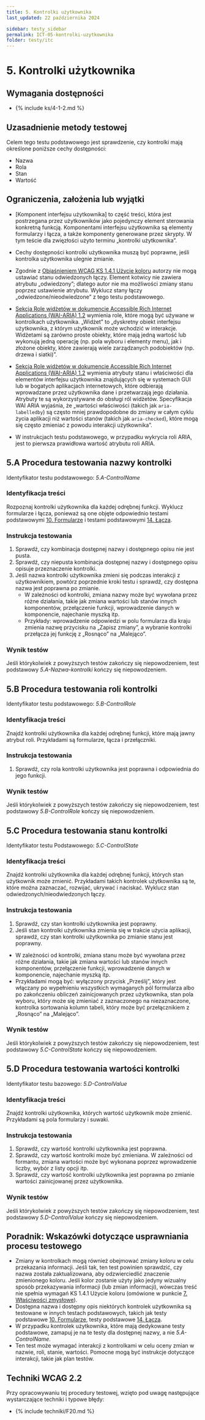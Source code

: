 ```yaml
---
title: 5. Kontrolki użytkownika
last_updated: 22 października 2024

sidebar: testy_sidebar
permalink: ICT-05-kontrolki-uzytkownika
folder: testy/itc
---
```

# 5. Kontrolki użytkownika

## Wymagania dostępności
- {% include ks/4-1-2.md %}  

## Uzasadnienie metody testowej
Celem tego testu podstawowego jest sprawdzenie, czy kontrolki mają określone poniższe cechy dostępności:
- Nazwa
- Rola
- Stan
- Wartość

## Ograniczenia, założenia lub wyjątki
- [Komponent interfejsu użytkownika] to część treści, która jest postrzegana przez użytkowników jako pojedynczy element sterowania konkretną funkcją. Komponentami interfejsu użytkownika są elementy formularzy i łącza, a także komponenty generowane przez skrypty. W tym teście dla zwięzłości użyto terminu „kontrolki użytkownika”.
- Cechy dostępności kontrolki użytkownika muszą być poprawne, jeśli kontrolka użytkownika ulegnie zmianie.
- Zgodnie z [Objaśnieniem WCAG KS 1.4.1 Użycie koloru](https://wcag.irdpl.pl/understanding/uzycie-koloru.html) autorzy nie mogą ustawiać stanu odwiedzonych łączy. Element kotwicy nie zawiera atrybutu „odwiedzony”; dlatego autor nie ma możliwości zmiany stanu poprzez ustawienie atrybutu. Wyklucz stany łączy „odwiedzone/nieodwiedzone” z tego testu podstawowego.

- [Sekcja Role widżetów w dokumencie Accessible Rich Internet Applications (WAI-ARIA) 1.2](https://www.w3.org/TR/wai-aria/#attrs_widgets) wymienia role, które mogą być używane w kontrolkach użytkownika. „Widżet” to „dyskretny obiekt interfejsu użytkownika, z którym użytkownik może wchodzić w interakcje. Widżetami są zarówno proste obiekty, które mają jedną wartość lub wykonują jedną operację (np. pola wyboru i elementy menu), jak i złożone obiekty, które zawierają wiele zarządzanych podobiektów (np. drzewa i siatki)”.
- [Sekcja Role widżetów w dokumencie Accessible Rich Internet Applications (WAI-ARIA) 1.2](https://www.w3.org/TR/wai-aria/#attrs_widgets) wymienia atrybuty stanu i właściwości dla elementów interfejsu użytkownika znajdujących się w systemach GUI lub w bogatych aplikacjach internetowych, które odbierają wprowadzane przez użytkownika dane i przetwarzają jego działania. Atrybuty te są wykorzystywane do obsługi ról widżetów. Specyfikacja WAI ARIA wyjaśnia, że „wartości właściwości (takich jak `aria-labelledby`) są często mniej prawdopodobne do zmiany w całym cyklu życia aplikacji niż wartości stanów (takich jak `aria-checked`), które mogą się często zmieniać z powodu interakcji użytkownika”.
- W instrukcjach testu podstawowego, w przypadku wykrycia roli ARIA, jest to pierwsza prawidłowa wartość atrybutu roli ARIA.

## 5.A Procedura testowania nazwy kontrolki
Identyfikator testu podstawowego: *5.A-ControlName*

### Identyfikacja treści
Rozpoznaj kontrolki użytkownika dla każdej odrębnej funkcji. Wyklucz formularze i łącza, ponieważ są one objęte odpowiednio testami podstawowymi [10. Formularze](ICT-10-formularze.md) i testami podstawowymi [14. Łącza](ICT-14-lacza.md).

### Instrukcja testowania
1.	Sprawdź, czy kombinacja dostępnej nazwy i dostępnego opisu nie jest pusta.
2.	Sprawdź, czy niepusta kombinacja dostępnej nazwy i dostępnego opisu opisuje przeznaczenie kontrolki.
3.	Jeśli nazwa kontrolki użytkownika zmieni się podczas interakcji z użytkownikiem, powtórz poprzednie kroki testu i sprawdź, czy dostępna nazwa jest poprawna po zmianie.
    - W zależności od kontrolki, zmiana nazwy może być wywołana przez różne działania, takie jak zmiana wartości lub stanów innych komponentów, przełączenie funkcji, wprowadzenie danych w komponencie, najechanie myszką itp.
    - Przykłady: wprowadzenie odpowiedzi w polu formularza dla kraju zmienia nazwę przycisku na „Zapisz zmiany”, a wybranie kontrolki przełącza jej funkcję z „Rosnąco” na „Malejąco”.

### Wynik testów
Jeśli którykolwiek z powyższych testów zakończy się niepowodzeniem, test podstawowy _5.A-Nazwa-kontrolki_ kończy się niepowodzeniem.

## 5.B Procedura testowania roli kontrolki
Identyfikator testu podstawowego: _5.B-ControlRole_

### Identyfikacja treści
Znajdź kontrolki użytkownika dla każdej odrębnej funkcji, które mają jawny atrybut roli. 
Przykładami są formularze, łącza i przełączniki.

### Instrukcja testowania
1.	Sprawdź, czy rola kontrolki użytkownika jest poprawna i odpowiednia do jego funkcji. 

### Wynik testów
Jeśli którykolwiek z powyższych testów zakończy się niepowodzeniem, test podstawowy _5.B-ControlRole_ kończy się niepowodzeniem.

## 5.C Procedura testowania stanu kontrolki
Identyfikator testu Podstawowego: _5.C-ControlState_

### Identyfikacja treści
Znajdź kontrolki użytkownika dla każdej odrębnej funkcji, których stan użytkownik może zmienić. Przykładami takich kontrolek użytkownika są te, które można zaznaczać, rozwijać, ukrywać i naciskać. Wyklucz stan odwiedzonych/nieodwiedzonych łączy.

### Instrukcja testowania
1.	Sprawdź, czy stan kontrolki użytkownika jest poprawny.
2.	Jeśli stan kontrolki użytkownika zmienia się w trakcie użycia aplikacji, sprawdź, czy stan kontrolki użytkownika po zmianie stanu jest poprawny.
   - W zależności od kontrolki, zmiana stanu może być wywołana przez różne działania, takie jak zmiana wartości lub stanów innych komponentów, przełączenie funkcji, wprowadzenie danych w komponencie, najechanie myszką itp.
   - Przykładami mogą być: wyłączony przycisk „Prześlij”, który jest włączany po wypełnieniu wszystkich wymaganych pól formularza albo po zakończeniu obliczeń zainicjowanych przez użytkownika, stan pola wyboru, który może się zmieniać z zaznaczonego na niezaznaczone, kontrolka sortowania kolumn tabeli, który może być przełącznikiem z „Rosnąco” na „Malejąco”.

### Wynik testów
Jeśli którykolwiek z powyższych testów zakończy się niepowodzeniem, test podstawowy _5.C-ControlState_ kończy się niepowodzeniem.

## 5.D Procedura testowania wartości kontrolki
Identyfikator testu bazowego: _5.D-ControlValue_

### Identyfikacja treści
Znajdź kontrolki użytkownika, których wartość użytkownik może zmienić.  Przykładami są pola formularzy i suwaki.

### Instrukcja testowania
1.	Sprawdź, czy wartość kontrolki użytkownika jest poprawna.
2.	Sprawdź, czy wartość kontrolki może być zmieniana. W zależności od formantu, zmiana wartości może być wykonana poprzez wprowadzenie liczby, wybór z listy opcji itp.
3.	Sprawdź, czy wartość kontrolki użytkownika jest poprawna po zmianie wartości zainicjowanej przez użytkownika.

### Wynik testów
Jeśli którykolwiek z powyższych testów zakończy się niepowodzeniem, test podstawowy _5.D-ControlValue_ kończy się niepowodzeniem.

##  Poradnik: Wskazówki dotyczące usprawniania procesu testowego
-  Zmiany w kontrolkach mogą również obejmować zmiany koloru w celu przekazania informacji. Jeśli tak, ten test powinien sprawdzić, czy nazwa została zaktualizowana, aby odzwierciedlić znaczenie zmienionego koloru. Jeśli kolor zostanie użyty jako jedyny wizualny sposób przekazywania informacji (lub zmian informacji), wówczas treść nie spełnia wymagań KS 1.4.1 Użycie koloru (omówione w punkcie [7. Właściwości zmysłowe](ICT_07_wlasciwosci-zmyslowe.md)).
- Dostępna nazwa i dostępny opis niektórych kontrolek użytkownika są testowane w innych testach podstawowych, takich jak testy podstawowe [10. Formularze](ICT-10-formularze.md), testy podstawowe [14. Łącza](ICT-14-lacza.md).
- W przypadku kontrolek użytkownika, które mają dedykowane testy podstawowe, zamapuj je na te testy dla dostępnej nazwy, a nie _5.A-ControlName_.
- Ten test może wymagać interakcji z kontrolkami w celu oceny zmian w nazwie, roli, stanie, wartości. Pomocne mogą być instrukcje dotyczące interakcji, takie jak plan testów.

## Techniki WCAG 2.2
Przy opracowywaniu tej procedury testowej, wzięto pod uwagę następujące wystarczające techniki i typowe błędy:

- {% include techniki/F20.md %}